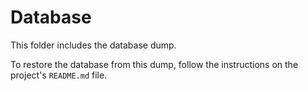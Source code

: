 # Database

This folder includes the database dump.

To restore the database from this dump, follow the instructions on the project's `README.md` file.